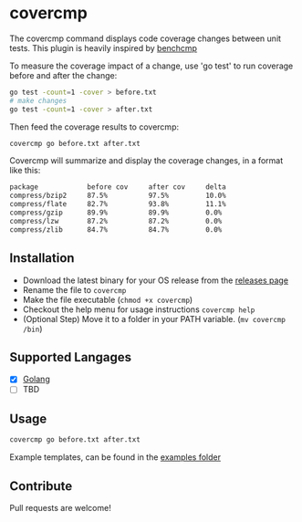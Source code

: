 # covercmp
The covercmp command displays code coverage changes between unit tests.
This plugin is heavily inspired by [benchcmp](https://godoc.org/golang.org/x/tools/cmd/benchcmp)

To measure the coverage impact of a change, use 'go test' to run coverage before and after the change:
```bash
go test -count=1 -cover > before.txt
# make changes
go test -count=1 -cover > after.txt
```

Then feed the coverage results to covercmp:
```bash
covercmp go before.txt after.txt
```

Covercmp will summarize and display the coverage changes, in a format like this:
```bash
package            before cov     after cov     delta
compress/bzip2     87.5%          97.5%         10.0%
compress/flate     82.7%          93.8%         11.1%
compress/gzip      89.9%          89.9%         0.0%
compress/lzw       87.2%          87.2%         0.0%
compress/zlib      84.7%          84.7%         0.0%
```

## Installation
- Download the latest binary for your OS release from the [releases page](https://github.com/arithran/covercmp/releases)
- Rename the file to `covercmp`
- Make the file executable (`chmod +x covercmp`)
- Checkout the help menu for usage instructions `covercmp help`
- (Optional Step) Move it to a folder in your PATH variable. (`mv covercmp /bin`)


## Supported Langages

- [x] [Golang](./driver/golang)
- [ ] TBD

## Usage
```bash
covercmp go before.txt after.txt
```

Example templates, can be found in the [examples folder](./examples/go-microservice-template)

## Contribute
Pull requests are welcome!
